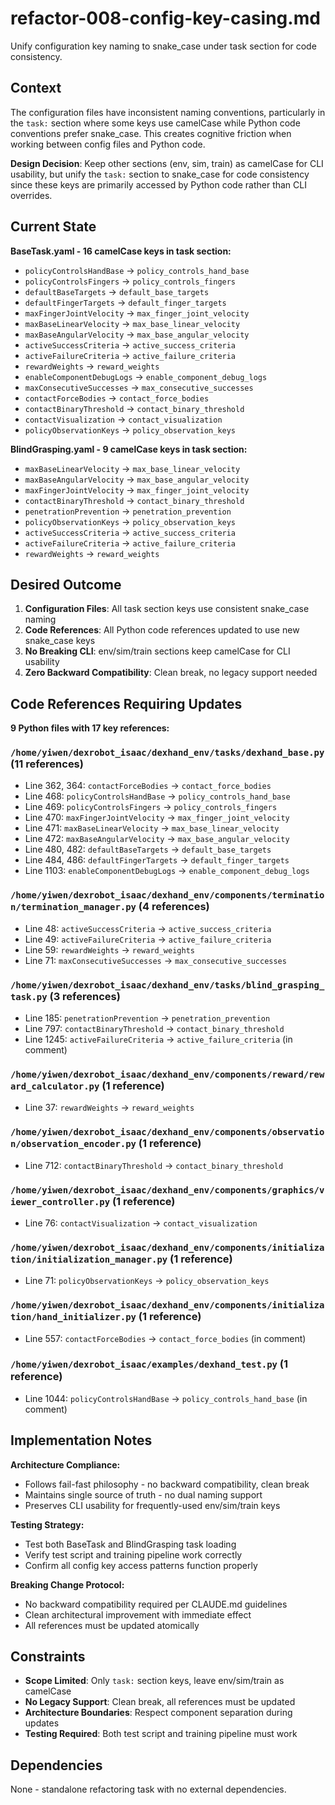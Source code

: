 # refactor-008-config-key-casing.md

Unify configuration key naming to snake_case under task section for code consistency.

## Context

The configuration files have inconsistent naming conventions, particularly in the `task:` section where some keys use camelCase while Python code conventions prefer snake_case. This creates cognitive friction when working between config files and Python code.

**Design Decision**: Keep other sections (env, sim, train) as camelCase for CLI usability, but unify the `task:` section to snake_case for code consistency since these keys are primarily accessed by Python code rather than CLI overrides.

## Current State

**BaseTask.yaml - 16 camelCase keys in task section:**
- `policyControlsHandBase` → `policy_controls_hand_base`
- `policyControlsFingers` → `policy_controls_fingers`
- `defaultBaseTargets` → `default_base_targets`
- `defaultFingerTargets` → `default_finger_targets`
- `maxFingerJointVelocity` → `max_finger_joint_velocity`
- `maxBaseLinearVelocity` → `max_base_linear_velocity`
- `maxBaseAngularVelocity` → `max_base_angular_velocity`
- `activeSuccessCriteria` → `active_success_criteria`
- `activeFailureCriteria` → `active_failure_criteria`
- `rewardWeights` → `reward_weights`
- `enableComponentDebugLogs` → `enable_component_debug_logs`
- `maxConsecutiveSuccesses` → `max_consecutive_successes`
- `contactForceBodies` → `contact_force_bodies`
- `contactBinaryThreshold` → `contact_binary_threshold`
- `contactVisualization` → `contact_visualization`
- `policyObservationKeys` → `policy_observation_keys`

**BlindGrasping.yaml - 9 camelCase keys in task section:**
- `maxBaseLinearVelocity` → `max_base_linear_velocity`
- `maxBaseAngularVelocity` → `max_base_angular_velocity`
- `maxFingerJointVelocity` → `max_finger_joint_velocity`
- `contactBinaryThreshold` → `contact_binary_threshold`
- `penetrationPrevention` → `penetration_prevention`
- `policyObservationKeys` → `policy_observation_keys`
- `activeSuccessCriteria` → `active_success_criteria`
- `activeFailureCriteria` → `active_failure_criteria`
- `rewardWeights` → `reward_weights`

## Desired Outcome

1. **Configuration Files**: All task section keys use consistent snake_case naming
2. **Code References**: All Python code references updated to use new snake_case keys
3. **No Breaking CLI**: env/sim/train sections keep camelCase for CLI usability
4. **Zero Backward Compatibility**: Clean break, no legacy support needed

## Code References Requiring Updates

**9 Python files with 17 key references:**

### `/home/yiwen/dexrobot_isaac/dexhand_env/tasks/dexhand_base.py` (11 references)
- Line 362, 364: `contactForceBodies` → `contact_force_bodies`
- Line 468: `policyControlsHandBase` → `policy_controls_hand_base`
- Line 469: `policyControlsFingers` → `policy_controls_fingers`
- Line 470: `maxFingerJointVelocity` → `max_finger_joint_velocity`
- Line 471: `maxBaseLinearVelocity` → `max_base_linear_velocity`
- Line 472: `maxBaseAngularVelocity` → `max_base_angular_velocity`
- Line 480, 482: `defaultBaseTargets` → `default_base_targets`
- Line 484, 486: `defaultFingerTargets` → `default_finger_targets`
- Line 1103: `enableComponentDebugLogs` → `enable_component_debug_logs`

### `/home/yiwen/dexrobot_isaac/dexhand_env/components/termination/termination_manager.py` (4 references)
- Line 48: `activeSuccessCriteria` → `active_success_criteria`
- Line 49: `activeFailureCriteria` → `active_failure_criteria`
- Line 59: `rewardWeights` → `reward_weights`
- Line 71: `maxConsecutiveSuccesses` → `max_consecutive_successes`

### `/home/yiwen/dexrobot_isaac/dexhand_env/tasks/blind_grasping_task.py` (3 references)
- Line 185: `penetrationPrevention` → `penetration_prevention`
- Line 797: `contactBinaryThreshold` → `contact_binary_threshold`
- Line 1245: `activeFailureCriteria` → `active_failure_criteria` (in comment)

### `/home/yiwen/dexrobot_isaac/dexhand_env/components/reward/reward_calculator.py` (1 reference)
- Line 37: `rewardWeights` → `reward_weights`

### `/home/yiwen/dexrobot_isaac/dexhand_env/components/observation/observation_encoder.py` (1 reference)
- Line 712: `contactBinaryThreshold` → `contact_binary_threshold`

### `/home/yiwen/dexrobot_isaac/dexhand_env/components/graphics/viewer_controller.py` (1 reference)
- Line 76: `contactVisualization` → `contact_visualization`

### `/home/yiwen/dexrobot_isaac/dexhand_env/components/initialization/initialization_manager.py` (1 reference)
- Line 71: `policyObservationKeys` → `policy_observation_keys`

### `/home/yiwen/dexrobot_isaac/dexhand_env/components/initialization/hand_initializer.py` (1 reference)
- Line 557: `contactForceBodies` → `contact_force_bodies` (in comment)

### `/home/yiwen/dexrobot_isaac/examples/dexhand_test.py` (1 reference)
- Line 1044: `policyControlsHandBase` → `policy_controls_hand_base` (in comment)

## Implementation Notes

**Architecture Compliance:**
- Follows fail-fast philosophy - no backward compatibility, clean break
- Maintains single source of truth - no dual naming support
- Preserves CLI usability for frequently-used env/sim/train keys

**Testing Strategy:**
- Test both BaseTask and BlindGrasping task loading
- Verify test script and training pipeline work correctly
- Confirm all config key access patterns function properly

**Breaking Change Protocol:**
- No backward compatibility required per CLAUDE.md guidelines
- Clean architectural improvement with immediate effect
- All references must be updated atomically

## Constraints

- **Scope Limited**: Only `task:` section keys, leave env/sim/train as camelCase
- **No Legacy Support**: Clean break, all references must be updated
- **Architecture Boundaries**: Respect component separation during updates
- **Testing Required**: Both test script and training pipeline must work

## Dependencies

None - standalone refactoring task with no external dependencies.
